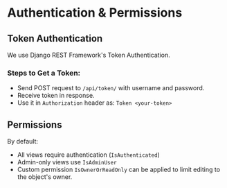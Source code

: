 # Authentication & Permissions

## Token Authentication

We use Django REST Framework's Token Authentication.

### Steps to Get a Token:
- Send POST request to `/api/token/` with username and password.
- Receive token in response.
- Use it in `Authorization` header as: `Token <your-token>`

## Permissions

By default:
- All views require authentication (`IsAuthenticated`)
- Admin-only views use `IsAdminUser`
- Custom permission `IsOwnerOrReadOnly` can be applied to limit editing to the object's owner.
